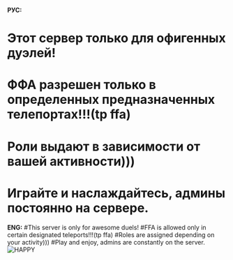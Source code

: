 **РУС:**
# Этот сервер только для офигенных дуэлей!
# ФФА разрешен только в определенных предназначенных телепортах!!!(tp ffa)
# Роли выдают в зависимости от вашей активности)))
# Играйте и наслаждайтесь, админы постоянно на сервере.
**ENG:**
#This server is only for awesome duels!
#FFA is allowed only in certain designated teleports!!!(tp ffa)
#Roles are assigned depending on your activity)))
#Play and enjoy, admins are constantly on the server.
![HAPPY](https://cdn.discordapp.com/attachments/1214198884092612698/1215675106978824242/image.png?ex=65fd9cab&is=65eb27ab&hm=729ef4b0211e91bf32ca2ee5e5d14b7f6284e9921737648c81c9c24c5e93dd6b&)
